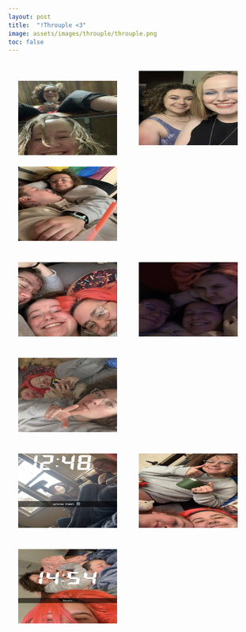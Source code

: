 ```yaml
---
layout: post
title:  "!Throuple <3"
image: assets/images/throuple/throuple.png
toc: false
---
```

<div class="row">
<img src="/assets/images/throuple/costa_rica_bex.png" alt="Alternative Text" width="200" height="150"  hspace="20" vspace="0">

<img src="/assets/images/throuple/pretty.png" alt="Alternative Text" width="200" height="150"  hspace="20" vspace="20">

<img src="/assets/images/throuple/love.png" alt="Alternative Text" width="200" height="150"  hspace="20" vspace="20">
</div>

<div class="row"> 

<img src="/assets/images/throuple/throuple.png" alt="Alternative Text" width="200" height="150"  hspace="20" vspace="20">

<img src="/assets/images/throuple/grump.png" alt="Alternative Text" width="200" height="150"  hspace="20" vspace="20">

<img src="/assets/images/throuple/peace.png" alt="Alternative Text" width="200" height="150"  hspace="20" vspace="20">

</div>





<div class="row">

<img src="/assets/images/throuple/snow.png" alt="Alternative Text" width="200" height="150"  hspace="20" vspace="20">

<img src="/assets/images/throuple/thumbs_up.JPG" alt="Alternative Text" width="200" height="150"  hspace="20" vspace="20">

<img src="/assets/images/throuple/train.png" alt="Alternative Text" width="200" height="150"  hspace="20" vspace="20">

</div>